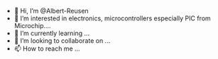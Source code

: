 - 👋 Hi, I’m @Albert-Reusen
- 👀 I’m interested in electronics, microcontrollers especially PIC from Microchip....
- 🌱 I’m currently learning ...
- 💞️ I’m looking to collaborate on ...
- 📫 How to reach me ...

<!---
Albert-Re/Albert-Re is a ✨ special ✨ repository because its `README.md` (this file) appears on your GitHub profile.
You can click the Preview link to take a look at your changes.
--->
